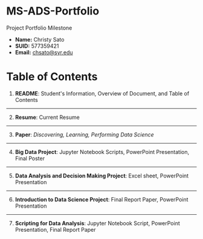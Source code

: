 # MS-ADS-Portfolio
Project Portfolio Milestone 

- **Name:** Christy Sato
- **SUID:** 577359421
- **Email:** chsato@syr.edu

# Table of Contents
  1. **README**: Student's Information, Overview of Document, and Table of Contents
  ---
  2. **Resume**: Current Resume
  ---
  3. **Paper**: *Discovering, Learning, Performing Data Science*
  ---
  4. **Big Data Project**: Jupyter Notebook Scripts, PowerPoint Presentation, Final Poster
  ---
  5. **Data Analysis and Decision Making Project**: Excel sheet, PowerPoint Presentation
  ---
  6. **Introduction to Data Science Project**: Final Report Paper, PowerPoint Presentation
  ---
  7. **Scripting for Data Analysis**: Jupyter Notebook Script, PowerPoint Presentation, Final Report Paper
